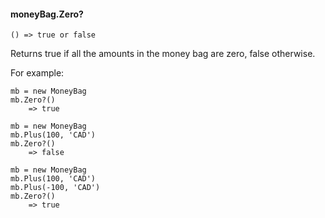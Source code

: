 #### moneyBag.Zero?

``` suneido
() => true or false
```

Returns true if all the amounts in the money bag are zero, false otherwise.

For example:

``` suneido
mb = new MoneyBag
mb.Zero?()
    => true

mb = new MoneyBag
mb.Plus(100, 'CAD')
mb.Zero?()
    => false

mb = new MoneyBag
mb.Plus(100, 'CAD')
mb.Plus(-100, 'CAD')
mb.Zero?()
    => true
```